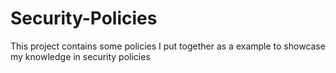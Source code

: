 # Security-Policies
This project contains some policies I put together as a example to showcase my knowledge in security policies 
